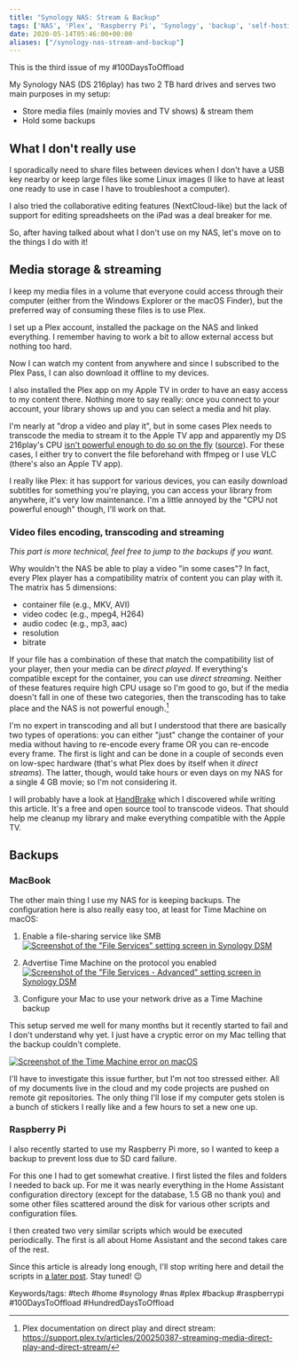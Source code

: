 ```yaml
---
title: "Synology NAS: Stream & Backup"
tags: ['NAS', 'Plex', 'Raspberry Pi', 'Synology', 'backup', 'self-hosting', 'streaming', 'time machine']
date: 2020-05-14T05:46:00+00:00
aliases: ["/synology-nas-stream-and-backup"]
---
```

This is the third issue of my #100DaysToOffload

My Synology NAS (DS 216play) has two 2 TB hard drives and serves two main purposes in my setup:

* Store media files (mainly movies and TV shows) & stream them
* Hold some backups

<!--more-->

## What I don't really use
I sporadically need to share files between devices when I don't have a USB key nearby or keep large files like some Linux images (I like to have at least one ready to use in case I have to troubleshoot a computer).

I also tried the collaborative editing features (NextCloud-like) but the lack of support for editing spreadsheets on the iPad was a deal breaker for me.

So, after having talked about what I don't use on my NAS, let's move on to the things I do with it!

## Media storage & streaming
I keep my media files in a volume that everyone could access through their computer (either from the Windows Explorer or the macOS Finder), but the preferred way of consuming these files is to use Plex.

I set up a Plex account, installed the package on the NAS and linked everything. I remember having to work a bit to allow external access but nothing too hard.

Now I can watch my content from anywhere and since I subscribed to the Plex Pass, I can also download it offline to my devices.

I also installed the Plex app on my Apple TV in order to have an easy access to my content there. Nothing more to say really: once you connect to your account, your library shows up and you can select a media and hit play.

I'm nearly at "drop a video and play it", but in some cases Plex needs to transcode the media to stream it to the Apple TV app and apparently my DS 216play's CPU [isn't powerful enough to do so on the fly](https://docs.google.com/spreadsheets/d/1MfYoJkiwSqCXg8cm5-Ac4oOLPRtCkgUxU0jdj3tmMPc/edit) ([source](https://support.plex.tv/articles/115002178853-using-hardware-accelerated-streaming/)). For these cases, I either try to convert the file beforehand with ffmpeg or I use VLC (there's also an Apple TV app).

I really like Plex: it has support for various devices, you can easily download subtitles for something you're playing, you can access your library from anywhere, it's very low maintenance. I'm a little annoyed by the "CPU not powerful enough" though, I'll work on that.

### Video files encoding, transcoding and streaming
*This part is more technical, feel free to jump to the backups if you want.*

Why wouldn't the NAS be able to play a video "in some cases"? In fact, every Plex player has a compatibility matrix of content you can play with it. The matrix has 5 dimensions:

* container file (e.g., MKV, AVI)
* video codec (e.g., mpeg4, H264)
* audio codec (e.g., mp3, aac)
* resolution
* bitrate

If your file has a combination of these that match the compatibility list of your player, then your media can be *direct played*. If everything's compatible except for the container, you can use *direct streaming*. Neither of these features require high CPU usage so I'm good to go, but if the media doesn't fall in one of these two categories, then the transcoding has to take place and the NAS is not powerful enough.[^1]

I'm no expert in transcoding and all but I understood that there are basically two types of operations: you can either "just" change the container of your media without having to re-encode every frame OR you can re-encode every frame. The first is light and can be done in a couple of seconds even on low-spec hardware (that's what Plex does by itself when it *direct streams*). The latter, though, would take hours or even days on my NAS for a single 4 GB movie; so I'm not considering it.

I will probably have a look at [HandBrake](https://handbrake.fr/) which I discovered while writing this article. It's a free and open source tool to transcode videos. That should help me cleanup my library and make everything compatible with the Apple TV.

[^1]: Plex documentation on direct play and direct stream: https://support.plex.tv/articles/200250387-streaming-media-direct-play-and-direct-stream/

## Backups
### MacBook
The other main thing I use my NAS for is keeping backups. The configuration here is also really easy too, at least for Time Machine on macOS:

1. Enable a file-sharing service like SMB
[![Screenshot of the "File Services" setting screen in Synology DSM](16.png)](/attachments/16/original/)

2. Advertise Time Machine on the protocol you enabled
[![Screenshot of the "File Services - Advanced" setting screen in Synology DSM](17.png)](/attachments/17/original/)

3. Configure your Mac to use your network drive as a Time Machine backup

This setup served me well for many months but it recently started to fail and I don't understand why yet. I just have a cryptic error on my Mac telling that the backup couldn't complete.

[![Screenshot of the Time Machine error on macOS](18.png)](/attachments/18/original/)

I'll have to investigate this issue further, but I'm not too stressed either. All of my documents live in the cloud and my code projects are pushed on remote git repositories. The only thing I'll lose if my computer gets stolen is a bunch of stickers I really like and a few hours to set a new one up.

### Raspberry Pi
I also recently started to use my Raspberry Pi more, so I wanted to keep a backup to prevent loss due to SD card failure.

For this one I had to get somewhat creative. I first listed the files and folders I needed to back up. For me it was nearly everything in the Home Assistant configuration directory (except for the database, 1.5 GB no thank you) and some other files scattered around the disk for various other scripts and configuration files.

I then created two very similar scripts which would be executed periodically. The first is all about Home Assistant and the second takes care of the rest.

Since this article is already long enough, I'll stop writing here and detail the scripts in [a later post](https://blog.augendre.info/raspberry-pi). Stay tuned! 😉

Keywords/tags:
#tech #home #synology #nas #plex #backup #raspberrypi #100DaysToOffload #HundredDaysToOffload
